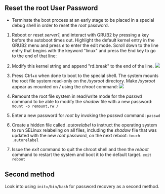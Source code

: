 ## Reset the root User Password

- Terminate the boot process at an early stage to be placed in a special debug shell in order to reset the *root* password.

1. Reboot or reset *server1*, and interact with GRUB2 by pressing a key before the autoboot times out. Highlight the default kernel entry in the GRUB2 menu and press *e* to enter the edit mode. Scroll down to the line entry that begins with the keyword "linux" and press the End key to go to the end of that line:

2. Modify this kernel string and append "rd.break" to the end of the line. 
![](Pasted%20image%2020240321045933.png)

3. Press Ctrl+x when done to boot to the special shell. The system mounts the root file system read-only on the */sysroot* directory. Make */sysroot* appear as mounted on */* using the *chroot* command:
![](Pasted%20image%2020240321050831.png)

4. Remount the root file system in read/write mode for the *passwd* command to be able to modify the *shadow* file with a new
password:
`mount -o remount,rw /`

5. Enter a new password for *root* by invoking the *passwd* command:
`passwd`

6. Create a hidden file called *.autorelabel* to instruct the operating system to run SELinux relabeling on all files, including the *shadow* file that was updated with the new *root* password, on the next reboot:
`touch .autorelabel`

7. Issue the *exit* command to quit the chroot shell and then the *reboot* command to restart the system and boot it to the default target.
`exit` `reboot`

## Second method

Look into using `init=/bin/bash` for password recovery as a second method. 